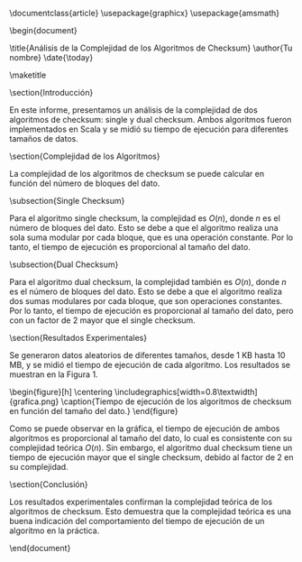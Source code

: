 \documentclass{article}
\usepackage{graphicx}
\usepackage{amsmath}

\begin{document}

\title{Análisis de la Complejidad de los Algoritmos de Checksum}
\author{Tu nombre}
\date{\today}

\maketitle

\section{Introducción}

En este informe, presentamos un análisis de la complejidad de dos algoritmos de checksum: single y dual checksum. Ambos algoritmos fueron implementados en Scala y se midió su tiempo de ejecución para diferentes tamaños de datos.

\section{Complejidad de los Algoritmos}

La complejidad de los algoritmos de checksum se puede calcular en función del número de bloques del dato.

\subsection{Single Checksum}

Para el algoritmo single checksum, la complejidad es $O(n)$, donde $n$ es el número de bloques del dato. Esto se debe a que el algoritmo realiza una sola suma modular por cada bloque, que es una operación constante. Por lo tanto, el tiempo de ejecución es proporcional al tamaño del dato.

\subsection{Dual Checksum}

Para el algoritmo dual checksum, la complejidad también es $O(n)$, donde $n$ es el número de bloques del dato. Esto se debe a que el algoritmo realiza dos sumas modulares por cada bloque, que son operaciones constantes. Por lo tanto, el tiempo de ejecución es proporcional al tamaño del dato, pero con un factor de 2 mayor que el single checksum.

\section{Resultados Experimentales}

Se generaron datos aleatorios de diferentes tamaños, desde 1 KB hasta 10 MB, y se midió el tiempo de ejecución de cada algoritmo. Los resultados se muestran en la Figura 1.

\begin{figure}[h]
\centering
\includegraphics[width=0.8\textwidth]{grafica.png}
\caption{Tiempo de ejecución de los algoritmos de checksum en función del tamaño del dato.}
\end{figure}

Como se puede observar en la gráfica, el tiempo de ejecución de ambos algoritmos es proporcional al tamaño del dato, lo cual es consistente con su complejidad teórica $O(n)$. Sin embargo, el algoritmo dual checksum tiene un tiempo de ejecución mayor que el single checksum, debido al factor de 2 en su complejidad.

\section{Conclusión}

Los resultados experimentales confirman la complejidad teórica de los algoritmos de checksum. Esto demuestra que la complejidad teórica es una buena indicación del comportamiento del tiempo de ejecución de un algoritmo en la práctica.

\end{document}
